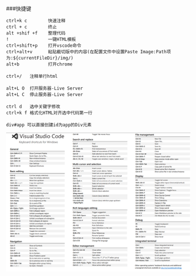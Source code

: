 ###快捷键

    ctrl+k c        快速注释
    ctrl + c        终止
    alt +shif +f    整理代码
    !               一键HTML模板
    ctrl+shift+p    打开vscode命令
    ctrl+alt+v      粘贴截切版中的内容(在配置文件中设置Paste Image:Path项为:${currentFileDir}/img/)
    alt+b           打开chrome

    ctrl+/   注释单行html

    alt+L O  打开服务器-Live Server
    alt+L C  停止服务器-Live Server

    ctrl d   选中关键字修改
    ctrl+k f 格式化HTML对齐选中代码第一行

    div#app 可以直接创建id为app的Div元素

    
![图片](img/2020-05-27-23-33-03.png)
